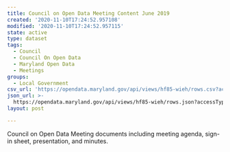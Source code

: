 ```yaml
---
title: Council on Open Data Meeting Content June 2019
created: '2020-11-10T17:24:52.957108'
modified: '2020-11-10T17:24:52.957115'
state: active
type: dataset
tags:
  - Council
  - Council On Open Data
  - Maryland Open Data
  - Meetings
groups:
  - Local Government
csv_url: 'https://opendata.maryland.gov/api/views/hf85-wieh/rows.csv?accessType=DOWNLOAD'
json_url: >-
  https://opendata.maryland.gov/api/views/hf85-wieh/rows.json?accessType=DOWNLOAD
layout: post

---
```

Council on Open Data Meeting documents including meeting agenda, sign-in sheet, presentation, and minutes.
